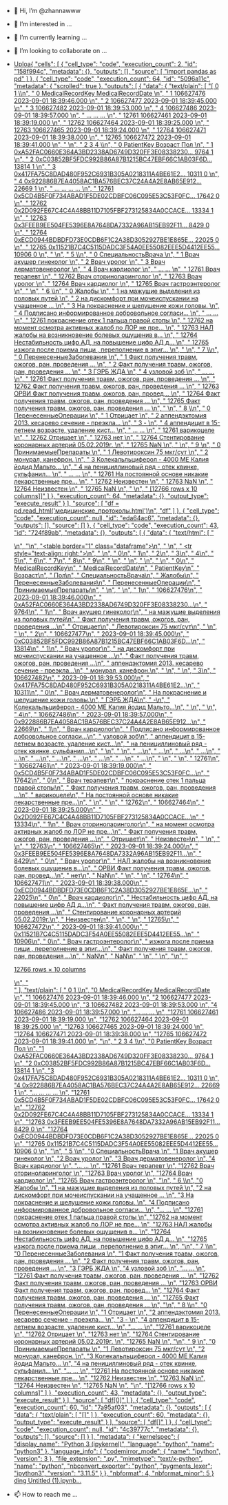 - 👋 Hi, I’m @zhannawww
- 👀 I’m interested in ...
- 🌱 I’m currently learning ...
- 💞️ I’m looking to collaborate on ...
- [Uploa{
 "cells": [
  {
   "cell_type": "code",
   "execution_count": 2,
   "id": "158f994c",
   "metadata": {},
   "outputs": [],
   "source": [
    "import pandas as pd"
   ]
  },
  {
   "cell_type": "code",
   "execution_count": 64,
   "id": "5096a11c",
   "metadata": {
    "scrolled": true
   },
   "outputs": [
    {
     "data": {
      "text/plain": [
       "[                      0                        1  \\\n",
       " 0      MedicalRecordKey        MedicalRecordDate   \n",
       " 1             106627476  2023-09-01 18:39:46.000   \n",
       " 2             106627477  2023-09-01 18:39:45.000   \n",
       " 3             106627482  2023-09-01 18:39:53.000   \n",
       " 4             106627486  2023-09-01 18:39:57.000   \n",
       " ...                 ...                      ...   \n",
       " 12761         106627461  2023-09-01 18:39:19.000   \n",
       " 12762         106627464  2023-09-01 18:39:25.000   \n",
       " 12763         106627465  2023-09-01 18:39:24.000   \n",
       " 12764         106627471  2023-09-01 18:39:38.000   \n",
       " 12765         106627472  2023-09-01 18:39:41.000   \n",
       " \n",
       "                                                        2        3    4  \\\n",
       " 0                                             PatientKey  Возраст  Пол   \n",
       " 1      0xA52FAC0660E364A3BD2338AD6749D320FF3E08338230...     9764    1   \n",
       " 2      0xC03852BF5FDC992B86A87B1215BC47EBF66C1AB03F6D...    13814    1   \n",
       " 3      0x417FA75C8DAD480F952C6931B305A0218311A4BE61E2...    10311    0   \n",
       " 4      0x922886B7EA4058AC1BA576BEC37C24A4A2E8AB65E912...    22669    1   \n",
       " ...                                                  ...      ...  ...   \n",
       " 12761  0x5CD4B5F0F734ABAD1F5DE02CDBFC06C095E53C53F0FC...    17642    0   \n",
       " 12762  0x2D092FE67C4C4A48BB11D7105FBF273125834A0CCACE...    13334    1   \n",
       " 12763  0x3FEEB9EE504FE5396E8A7648DA7332A96AB15EB92F11...     8429    0   \n",
       " 12764  0xECD0944BDBDFD73E0CDB6F1C2A38D3052927BE1E865E...    22025    0   \n",
       " 12765  0x11521B7C4C5115DADC3F54A0EE55082EEE5D4412EE55...    10906    0   \n",
       " \n",
       "                             5  \\\n",
       " 0          СпециальностьВрача   \n",
       " 1       Врач акушер гинеколог   \n",
       " 2                 Врач уролог   \n",
       " 3       Врач дерматовенеролог   \n",
       " 4              Врач кардиолог   \n",
       " ...                       ...   \n",
       " 12761           Врач терапевт   \n",
       " 12762  Врач оториноларинголог   \n",
       " 12763             Врач уролог   \n",
       " 12764          Врач кардиолог   \n",
       " 12765    Врач гастроэнтеролог   \n",
       " \n",
       "                                                        6  \\\n",
       " 0                                                 Жалобы   \n",
       " 1                  на мажущие выделения из половых путей   \n",
       " 2      на дискомфорт при мочеиспускании на учащенное ...   \n",
       " 3                На покраснение и шелушение кожи головы.   \n",
       " 4      Подписано информированное добровольное согласи...   \n",
       " ...                                                  ...   \n",
       " 12761             покраснение отек 1 пальца правой стопы   \n",
       " 12762  на момент осмотра активных жалоб по ЛОР не пре...   \n",
       " 12763  НАЛ жалобы на возникновение болевых ощущенив в...   \n",
       " 12764  Нестабильность цифр АД, на повышение цифр АД д...   \n",
       " 12765  изжога после приема пищи , переполнение в эпиг...   \n",
       " \n",
       "                                                        7  \\\n",
       " 0                                ПеренесенныеЗаболевания   \n",
       " 1      Факт получения травм, ожогов, ран, проведения ...   \n",
       " 2      Факт получения травм, ожогов, ран, проведения ...   \n",
       " 3                                               ГЭРБ ЖДА   \n",
       " 4                                            узловой зоб   \n",
       " ...                                                  ...   \n",
       " 12761  Факт получения травм, ожогов, ран, проведения ...   \n",
       " 12762  Факт получения травм, ожогов, ран, проведения ...   \n",
       " 12763  ОРВИ Факт получения травм, ожогов, ран, провед...   \n",
       " 12764  Факт получения травм, ожогов, ран, проведения ...   \n",
       " 12765  Факт получения травм, ожогов, ран, проведения ...   \n",
       " \n",
       "                                                        8  \\\n",
       " 0                                   ПеренесенныеОперации   \n",
       " 1                                               Отрицает   \n",
       " 2      аппендэктомия 2013. кесарево сечение - преэкла...   \n",
       " 3                                                      -   \n",
       " 4      аппендицит в 15-летнем возрасте, удаление кист...   \n",
       " ...                                                  ...   \n",
       " 12761                                         варикоцеле   \n",
       " 12762                                           Отрицает   \n",
       " 12763                                                нет   \n",
       " 12764      Стентирование коронарных артерий 05.02.2019г.   \n",
       " 12765                                                NaN   \n",
       " \n",
       "                                                        9  \n",
       " 0                                   ПринимаемыеПрепараты  \n",
       " 1                                Левотироксин 75 мкг/сут  \n",
       " 2                                     монурал, канефрон.  \n",
       " 3      Колекальльциферол - 4000 МЕ Калия йодид Мальто...  \n",
       " 4      на пенициллиновый ряд - отек квинке, сульфанил...  \n",
       " ...                                                  ...  \n",
       " 12761  На постоянной основе никакие лекарственные пре...  \n",
       " 12762                                         Неизвестен  \n",
       " 12763                                                NaN  \n",
       " 12764                                         Неизвестен  \n",
       " 12765                                                NaN  \n",
       " \n",
       " [12766 rows x 10 columns]]"
      ]
     },
     "execution_count": 64,
     "metadata": {},
     "output_type": "execute_result"
    }
   ],
   "source": [
    "df = pd.read_html('медицинские_протоколы.html')\n",
    "df"
   ]
  },
  {
   "cell_type": "code",
   "execution_count": null,
   "id": "eda64ac6",
   "metadata": {},
   "outputs": [],
   "source": []
  },
  {
   "cell_type": "code",
   "execution_count": 43,
   "id": "724f89ab",
   "metadata": {},
   "outputs": [
    {
     "data": {
      "text/html": [
       "<div>\n",
       "<style scoped>\n",
       "    .dataframe tbody tr th:only-of-type {\n",
       "        vertical-align: middle;\n",
       "    }\n",
       "\n",
       "    .dataframe tbody tr th {\n",
       "        vertical-align: top;\n",
       "    }\n",
       "\n",
       "    .dataframe thead th {\n",
       "        text-align: right;\n",
       "    }\n",
       "</style>\n",
       "<table border=\"1\" class=\"dataframe\">\n",
       "  <thead>\n",
       "    <tr style=\"text-align: right;\">\n",
       "      <th></th>\n",
       "      <th>0</th>\n",
       "      <th>1</th>\n",
       "      <th>2</th>\n",
       "      <th>3</th>\n",
       "      <th>4</th>\n",
       "      <th>5</th>\n",
       "      <th>6</th>\n",
       "      <th>7</th>\n",
       "      <th>8</th>\n",
       "      <th>9</th>\n",
       "    </tr>\n",
       "  </thead>\n",
       "  <tbody>\n",
       "    <tr>\n",
       "      <th>0</th>\n",
       "      <td>MedicalRecordKey</td>\n",
       "      <td>MedicalRecordDate</td>\n",
       "      <td>PatientKey</td>\n",
       "      <td>Возраст</td>\n",
       "      <td>Пол</td>\n",
       "      <td>СпециальностьВрача</td>\n",
       "      <td>Жалобы</td>\n",
       "      <td>ПеренесенныеЗаболевания</td>\n",
       "      <td>ПеренесенныеОперации</td>\n",
       "      <td>ПринимаемыеПрепараты</td>\n",
       "    </tr>\n",
       "    <tr>\n",
       "      <th>1</th>\n",
       "      <td>106627476</td>\n",
       "      <td>2023-09-01 18:39:46.000</td>\n",
       "      <td>0xA52FAC0660E364A3BD2338AD6749D320FF3E08338230...</td>\n",
       "      <td>9764</td>\n",
       "      <td>1</td>\n",
       "      <td>Врач акушер гинеколог</td>\n",
       "      <td>на мажущие выделения из половых путей</td>\n",
       "      <td>Факт получения травм, ожогов, ран, проведения ...</td>\n",
       "      <td>Отрицает</td>\n",
       "      <td>Левотироксин 75 мкг/сут</td>\n",
       "    </tr>\n",
       "    <tr>\n",
       "      <th>2</th>\n",
       "      <td>106627477</td>\n",
       "      <td>2023-09-01 18:39:45.000</td>\n",
       "      <td>0xC03852BF5FDC992B86A87B1215BC47EBF66C1AB03F6D...</td>\n",
       "      <td>13814</td>\n",
       "      <td>1</td>\n",
       "      <td>Врач уролог</td>\n",
       "      <td>на дискомфорт при мочеиспускании на учащенное ...</td>\n",
       "      <td>Факт получения травм, ожогов, ран, проведения ...</td>\n",
       "      <td>аппендэктомия 2013. кесарево сечение - преэкла...</td>\n",
       "      <td>монурал, канефрон.</td>\n",
       "    </tr>\n",
       "    <tr>\n",
       "      <th>3</th>\n",
       "      <td>106627482</td>\n",
       "      <td>2023-09-01 18:39:53.000</td>\n",
       "      <td>0x417FA75C8DAD480F952C6931B305A0218311A4BE61E2...</td>\n",
       "      <td>10311</td>\n",
       "      <td>0</td>\n",
       "      <td>Врач дерматовенеролог</td>\n",
       "      <td>На покраснение и шелушение кожи головы.</td>\n",
       "      <td>ГЭРБ ЖДА</td>\n",
       "      <td>-</td>\n",
       "      <td>Колекальльциферол - 4000 МЕ Калия йодид Мальто...</td>\n",
       "    </tr>\n",
       "    <tr>\n",
       "      <th>4</th>\n",
       "      <td>106627486</td>\n",
       "      <td>2023-09-01 18:39:57.000</td>\n",
       "      <td>0x922886B7EA4058AC1BA576BEC37C24A4A2E8AB65E912...</td>\n",
       "      <td>22669</td>\n",
       "      <td>1</td>\n",
       "      <td>Врач кардиолог</td>\n",
       "      <td>Подписано информированное добровольное согласи...</td>\n",
       "      <td>узловой зоб</td>\n",
       "      <td>аппендицит в 15-летнем возрасте, удаление кист...</td>\n",
       "      <td>на пенициллиновый ряд - отек квинке, сульфанил...</td>\n",
       "    </tr>\n",
       "    <tr>\n",
       "      <th>...</th>\n",
       "      <td>...</td>\n",
       "      <td>...</td>\n",
       "      <td>...</td>\n",
       "      <td>...</td>\n",
       "      <td>...</td>\n",
       "      <td>...</td>\n",
       "      <td>...</td>\n",
       "      <td>...</td>\n",
       "      <td>...</td>\n",
       "      <td>...</td>\n",
       "    </tr>\n",
       "    <tr>\n",
       "      <th>12761</th>\n",
       "      <td>106627461</td>\n",
       "      <td>2023-09-01 18:39:19.000</td>\n",
       "      <td>0x5CD4B5F0F734ABAD1F5DE02CDBFC06C095E53C53F0FC...</td>\n",
       "      <td>17642</td>\n",
       "      <td>0</td>\n",
       "      <td>Врач терапевт</td>\n",
       "      <td>покраснение отек 1 пальца правой стопы</td>\n",
       "      <td>Факт получения травм, ожогов, ран, проведения ...</td>\n",
       "      <td>варикоцеле</td>\n",
       "      <td>На постоянной основе никакие лекарственные пре...</td>\n",
       "    </tr>\n",
       "    <tr>\n",
       "      <th>12762</th>\n",
       "      <td>106627464</td>\n",
       "      <td>2023-09-01 18:39:25.000</td>\n",
       "      <td>0x2D092FE67C4C4A48BB11D7105FBF273125834A0CCACE...</td>\n",
       "      <td>13334</td>\n",
       "      <td>1</td>\n",
       "      <td>Врач оториноларинголог</td>\n",
       "      <td>на момент осмотра активных жалоб по ЛОР не пре...</td>\n",
       "      <td>Факт получения травм, ожогов, ран, проведения ...</td>\n",
       "      <td>Отрицает</td>\n",
       "      <td>Неизвестен</td>\n",
       "    </tr>\n",
       "    <tr>\n",
       "      <th>12763</th>\n",
       "      <td>106627465</td>\n",
       "      <td>2023-09-01 18:39:24.000</td>\n",
       "      <td>0x3FEEB9EE504FE5396E8A7648DA7332A96AB15EB92F11...</td>\n",
       "      <td>8429</td>\n",
       "      <td>0</td>\n",
       "      <td>Врач уролог</td>\n",
       "      <td>НАЛ жалобы на возникновение болевых ощущенив в...</td>\n",
       "      <td>ОРВИ Факт получения травм, ожогов, ран, провед...</td>\n",
       "      <td>нет</td>\n",
       "      <td>NaN</td>\n",
       "    </tr>\n",
       "    <tr>\n",
       "      <th>12764</th>\n",
       "      <td>106627471</td>\n",
       "      <td>2023-09-01 18:39:38.000</td>\n",
       "      <td>0xECD0944BDBDFD73E0CDB6F1C2A38D3052927BE1E865E...</td>\n",
       "      <td>22025</td>\n",
       "      <td>0</td>\n",
       "      <td>Врач кардиолог</td>\n",
       "      <td>Нестабильность цифр АД, на повышение цифр АД д...</td>\n",
       "      <td>Факт получения травм, ожогов, ран, проведения ...</td>\n",
       "      <td>Стентирование коронарных артерий 05.02.2019г.</td>\n",
       "      <td>Неизвестен</td>\n",
       "    </tr>\n",
       "    <tr>\n",
       "      <th>12765</th>\n",
       "      <td>106627472</td>\n",
       "      <td>2023-09-01 18:39:41.000</td>\n",
       "      <td>0x11521B7C4C5115DADC3F54A0EE55082EEE5D4412EE55...</td>\n",
       "      <td>10906</td>\n",
       "      <td>0</td>\n",
       "      <td>Врач гастроэнтеролог</td>\n",
       "      <td>изжога после приема пищи , переполнение в эпиг...</td>\n",
       "      <td>Факт получения травм, ожогов, ран, проведения ...</td>\n",
       "      <td>NaN</td>\n",
       "      <td>NaN</td>\n",
       "    </tr>\n",
       "  </tbody>\n",
       "</table>\n",
       "<p>12766 rows × 10 columns</p>\n",
       "</div>"
      ],
      "text/plain": [
       "                      0                        1  \\\n",
       "0      MedicalRecordKey        MedicalRecordDate   \n",
       "1             106627476  2023-09-01 18:39:46.000   \n",
       "2             106627477  2023-09-01 18:39:45.000   \n",
       "3             106627482  2023-09-01 18:39:53.000   \n",
       "4             106627486  2023-09-01 18:39:57.000   \n",
       "...                 ...                      ...   \n",
       "12761         106627461  2023-09-01 18:39:19.000   \n",
       "12762         106627464  2023-09-01 18:39:25.000   \n",
       "12763         106627465  2023-09-01 18:39:24.000   \n",
       "12764         106627471  2023-09-01 18:39:38.000   \n",
       "12765         106627472  2023-09-01 18:39:41.000   \n",
       "\n",
       "                                                       2        3    4  \\\n",
       "0                                             PatientKey  Возраст  Пол   \n",
       "1      0xA52FAC0660E364A3BD2338AD6749D320FF3E08338230...     9764    1   \n",
       "2      0xC03852BF5FDC992B86A87B1215BC47EBF66C1AB03F6D...    13814    1   \n",
       "3      0x417FA75C8DAD480F952C6931B305A0218311A4BE61E2...    10311    0   \n",
       "4      0x922886B7EA4058AC1BA576BEC37C24A4A2E8AB65E912...    22669    1   \n",
       "...                                                  ...      ...  ...   \n",
       "12761  0x5CD4B5F0F734ABAD1F5DE02CDBFC06C095E53C53F0FC...    17642    0   \n",
       "12762  0x2D092FE67C4C4A48BB11D7105FBF273125834A0CCACE...    13334    1   \n",
       "12763  0x3FEEB9EE504FE5396E8A7648DA7332A96AB15EB92F11...     8429    0   \n",
       "12764  0xECD0944BDBDFD73E0CDB6F1C2A38D3052927BE1E865E...    22025    0   \n",
       "12765  0x11521B7C4C5115DADC3F54A0EE55082EEE5D4412EE55...    10906    0   \n",
       "\n",
       "                            5  \\\n",
       "0          СпециальностьВрача   \n",
       "1       Врач акушер гинеколог   \n",
       "2                 Врач уролог   \n",
       "3       Врач дерматовенеролог   \n",
       "4              Врач кардиолог   \n",
       "...                       ...   \n",
       "12761           Врач терапевт   \n",
       "12762  Врач оториноларинголог   \n",
       "12763             Врач уролог   \n",
       "12764          Врач кардиолог   \n",
       "12765    Врач гастроэнтеролог   \n",
       "\n",
       "                                                       6  \\\n",
       "0                                                 Жалобы   \n",
       "1                  на мажущие выделения из половых путей   \n",
       "2      на дискомфорт при мочеиспускании на учащенное ...   \n",
       "3                На покраснение и шелушение кожи головы.   \n",
       "4      Подписано информированное добровольное согласи...   \n",
       "...                                                  ...   \n",
       "12761             покраснение отек 1 пальца правой стопы   \n",
       "12762  на момент осмотра активных жалоб по ЛОР не пре...   \n",
       "12763  НАЛ жалобы на возникновение болевых ощущенив в...   \n",
       "12764  Нестабильность цифр АД, на повышение цифр АД д...   \n",
       "12765  изжога после приема пищи , переполнение в эпиг...   \n",
       "\n",
       "                                                       7  \\\n",
       "0                                ПеренесенныеЗаболевания   \n",
       "1      Факт получения травм, ожогов, ран, проведения ...   \n",
       "2      Факт получения травм, ожогов, ран, проведения ...   \n",
       "3                                               ГЭРБ ЖДА   \n",
       "4                                            узловой зоб   \n",
       "...                                                  ...   \n",
       "12761  Факт получения травм, ожогов, ран, проведения ...   \n",
       "12762  Факт получения травм, ожогов, ран, проведения ...   \n",
       "12763  ОРВИ Факт получения травм, ожогов, ран, провед...   \n",
       "12764  Факт получения травм, ожогов, ран, проведения ...   \n",
       "12765  Факт получения травм, ожогов, ран, проведения ...   \n",
       "\n",
       "                                                       8  \\\n",
       "0                                   ПеренесенныеОперации   \n",
       "1                                               Отрицает   \n",
       "2      аппендэктомия 2013. кесарево сечение - преэкла...   \n",
       "3                                                      -   \n",
       "4      аппендицит в 15-летнем возрасте, удаление кист...   \n",
       "...                                                  ...   \n",
       "12761                                         варикоцеле   \n",
       "12762                                           Отрицает   \n",
       "12763                                                нет   \n",
       "12764      Стентирование коронарных артерий 05.02.2019г.   \n",
       "12765                                                NaN   \n",
       "\n",
       "                                                       9  \n",
       "0                                   ПринимаемыеПрепараты  \n",
       "1                                Левотироксин 75 мкг/сут  \n",
       "2                                     монурал, канефрон.  \n",
       "3      Колекальльциферол - 4000 МЕ Калия йодид Мальто...  \n",
       "4      на пенициллиновый ряд - отек квинке, сульфанил...  \n",
       "...                                                  ...  \n",
       "12761  На постоянной основе никакие лекарственные пре...  \n",
       "12762                                         Неизвестен  \n",
       "12763                                                NaN  \n",
       "12764                                         Неизвестен  \n",
       "12765                                                NaN  \n",
       "\n",
       "[12766 rows x 10 columns]"
      ]
     },
     "execution_count": 43,
     "metadata": {},
     "output_type": "execute_result"
    }
   ],
   "source": [
    "df[0]"
   ]
  },
  {
   "cell_type": "code",
   "execution_count": 60,
   "id": "7a95af03",
   "metadata": {},
   "outputs": [
    {
     "data": {
      "text/plain": [
       "[]"
      ]
     },
     "execution_count": 60,
     "metadata": {},
     "output_type": "execute_result"
    }
   ],
   "source": [
    "df[]"
   ]
  },
  {
   "cell_type": "code",
   "execution_count": null,
   "id": "4c39777c",
   "metadata": {},
   "outputs": [],
   "source": []
  }
 ],
 "metadata": {
  "kernelspec": {
   "display_name": "Python 3 (ipykernel)",
   "language": "python",
   "name": "python3"
  },
  "language_info": {
   "codemirror_mode": {
    "name": "ipython",
    "version": 3
   },
   "file_extension": ".py",
   "mimetype": "text/x-python",
   "name": "python",
   "nbconvert_exporter": "python",
   "pygments_lexer": "ipython3",
   "version": "3.11.5"
  }
 },
 "nbformat": 4,
 "nbformat_minor": 5
}
ding Untitled (1).ipynb…]()

- 📫 How to reach me ...

<!---
zhannawww/zhannawww is a ✨ special ✨ repository because its `README.md` (this file) appears on your GitHub profile.
You can click the Preview link to take a look at your changes.
--->
